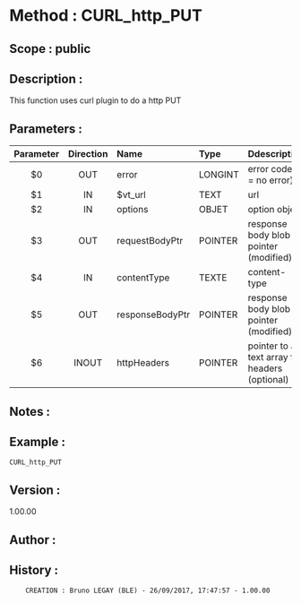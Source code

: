 ﻿# **Method :** CURL_http_PUT## **Scope :** public## **Description :** This function uses curl plugin to do a http PUT## **Parameters :** | Parameter | Direction | Name | Type | Ddescription | |:----:|:----:|:----|:----|:----| | $0 | OUT | error | LONGINT | error code (0 = no error) | | $1 | IN | $vt_url | TEXT | url | | $2 | IN | options | OBJET | option object | | $3 | OUT | requestBodyPtr | POINTER | response body blob pointer (modified) | | $4 | IN | contentType | TEXTE | content-type | | $5 | OUT | responseBodyPtr | POINTER | response body blob pointer (modified) | | $6 | INOUT | httpHeaders | POINTER | pointer to a text array for headers (optional) | ## **Notes :** ## **Example :** ```CURL_http_PUT```## **Version :** 1.00.00## **Author :** ## **History :**          CREATION : Bruno LEGAY (BLE) - 26/09/2017, 17:47:57 - 1.00.00